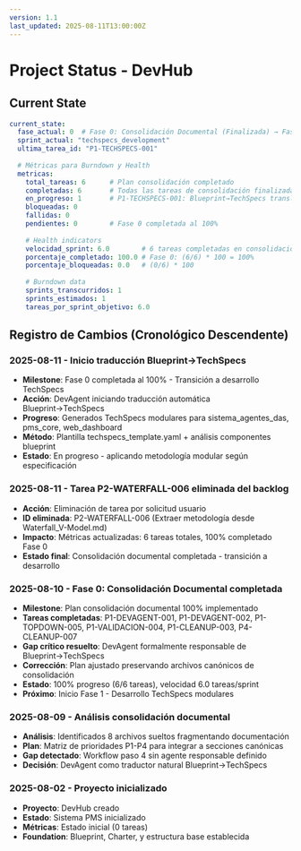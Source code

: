 ```yaml
---
version: 1.1
last_updated: 2025-08-11T13:00:00Z
---
```


# Project Status - DevHub

## Current State

```yaml
current_state:
  fase_actual: 0  # Fase 0: Consolidación Documental (Finalizada) → Fase 1: Development iniciando
  sprint_actual: "techspecs_development"
  ultima_tarea_id: "P1-TECHSPECS-001"
  
  # Métricas para Burndown y Health
  metricas:
    total_tareas: 6      # Plan consolidación completado
    completadas: 6       # Todas las tareas de consolidación finalizadas
    en_progreso: 1       # P1-TECHSPECS-001: Blueprint→TechSpecs translation
    bloqueadas: 0
    fallidas: 0
    pendientes: 0        # Fase 0 completada al 100%
    
    # Health indicators
    velocidad_sprint: 6.0        # 6 tareas completadas en consolidación
    porcentaje_completado: 100.0 # Fase 0: (6/6) * 100 = 100%
    porcentaje_bloqueadas: 0.0   # (0/6) * 100
    
    # Burndown data
    sprints_transcurridos: 1
    sprints_estimados: 1
    tareas_por_sprint_objetivo: 6.0
```

## Registro de Cambios (Cronológico Descendente)

### 2025-08-11 - Inicio traducción Blueprint→TechSpecs
- **Milestone**: Fase 0 completada al 100% - Transición a desarrollo TechSpecs
- **Acción**: DevAgent iniciando traducción automática Blueprint→TechSpecs
- **Progreso**: Generados TechSpecs modulares para sistema_agentes_das, pms_core, web_dashboard
- **Método**: Plantilla techspecs_template.yaml + análisis componentes blueprint
- **Estado**: En progreso - aplicando metodología modular según especificación

### 2025-08-11 - Tarea P2-WATERFALL-006 eliminada del backlog
- **Acción**: Eliminación de tarea por solicitud usuario
- **ID eliminada**: P2-WATERFALL-006 (Extraer metodología desde Waterfall_V-Model.md)
- **Impacto**: Métricas actualizadas: 6 tareas totales, 100% completado Fase 0
- **Estado final**: Consolidación documental completada - transición a desarrollo

### 2025-08-10 - Fase 0: Consolidación Documental completada
- **Milestone**: Plan consolidación documental 100% implementado
- **Tareas completadas**: P1-DEVAGENT-001, P1-DEVAGENT-002, P1-TOPDOWN-005, P1-VALIDACION-004, P1-CLEANUP-003, P4-CLEANUP-007
- **Gap crítico resuelto**: DevAgent formalmente responsable de Blueprint→TechSpecs
- **Corrección**: Plan ajustado preservando archivos canónicos de consolidación
- **Estado**: 100% progreso (6/6 tareas), velocidad 6.0 tareas/sprint
- **Próximo**: Inicio Fase 1 - Desarrollo TechSpecs modulares

### 2025-08-09 - Análisis consolidación documental
- **Análisis**: Identificados 8 archivos sueltos fragmentando documentación
- **Plan**: Matriz de prioridades P1-P4 para integrar a secciones canónicas  
- **Gap detectado**: Workflow paso 4 sin agente responsable definido
- **Decisión**: DevAgent como traductor natural Blueprint→TechSpecs

### 2025-08-02 - Proyecto inicializado  
- **Proyecto**: DevHub creado
- **Estado**: Sistema PMS inicializado
- **Métricas**: Estado inicial (0 tareas)
- **Foundation**: Blueprint, Charter, y estructura base establecida
